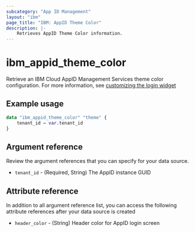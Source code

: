 ```yaml
---
subcategory: "App ID Management"
layout: "ibm"
page_title: "IBM: AppID Theme Color"
description: |-
    Retrieves AppID Theme Color information.
---
```


# ibm_appid_theme_color
Retrieve an IBM Cloud AppID Management Services theme color configuration. For more information, see [customizing the login widget](https://cloud.ibm.com/docs/appid?topic=appid-login-widget&interface=api#widget-customize)

## Example usage

```terraform
data "ibm_appid_theme_color" "theme" {
    tenant_id = var.tenant_id
}
```

## Argument reference
Review the argument references that you can specify for your data source.

- `tenant_id` - (Required, String) The AppID instance GUID

## Attribute reference
In addition to all argument reference list, you can access the following attribute references after your data source is created

- `header_color` - (String) Header color for AppID login screen
